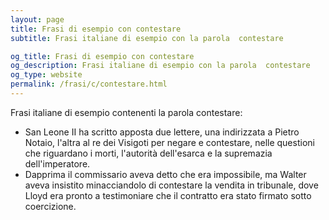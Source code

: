 ```yaml
---
layout: page
title: Frasi di esempio con contestare 
subtitle: Frasi italiane di esempio con la parola  contestare

og_title: Frasi di esempio con contestare 
og_description: Frasi italiane di esempio con la parola  contestare
og_type: website
permalink: /frasi/c/contestare.html
---
```


Frasi italiane di esempio contenenti la parola contestare:


- San Leone II ha scritto apposta due lettere, una indirizzata a Pietro Notaio, l'altra al re dei Visigoti per negare e contestare, nelle questioni che riguardano i morti, l'autorità dell'esarca e la supremazia dell'imperatore.
- Dapprima il commissario aveva detto che era impossibile, ma Walter aveva insistito minacciandolo di contestare la vendita in tribunale, dove Lloyd era pronto a testimoniare che il contratto era stato firmato sotto coercizione.

